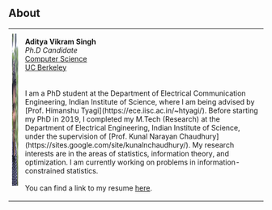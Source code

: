 ## About

<dl>
<table class="imgtable"><tr><td>
<img src="pic3.jpg" alt="Picture" width="210px" height="300px" />&nbsp;</td>
<td align="left"><p><b>Aditya Vikram Singh</b> <br />
<i>Ph.D Candidate</i> <br />
<a href="https://cs.berkeley.edu/" target=&ldquo;blank&rdquo;>Computer Science</a> <br />
<a href="https://www.berkeley.edu/" target=&ldquo;blank&rdquo;>UC Berkeley</a> <br />
<br /> <br />
I am a PhD student at the Department of Electrical Communication Engineering, Indian Institute of Science, where I am being advised by [Prof. Himanshu Tyagi](https://ece.iisc.ac.in/~htyagi/). Before starting my PhD in 2019, I completed my M.Tech (Research) at the Department of Electrical Engineering, Indian Institute of Science, under the supervision of [Prof. Kunal Narayan Chaudhury](https://sites.google.com/site/kunalnchaudhury/). My research interests are in the areas of statistics, information theory, and optimization. I am currently working on problems in information-constrained statistics.
<br /> <br />
You can find a link to my resume <a href="docs/resume.pdf" target=&ldquo;blank&rdquo;>here</a>.</p>
</td></tr></table>
</dl>
